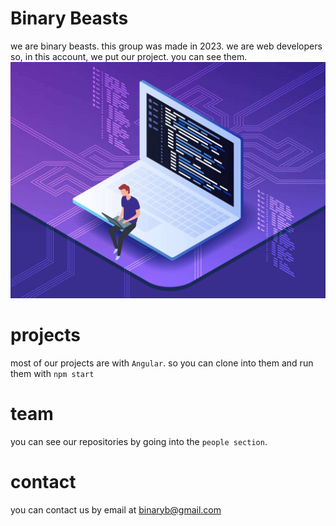 # Binary Beasts

we are binary beasts. this group was made in 2023. we are web developers so, in this account, we put our project. you can see them.
<img src="https://github.com/binarybeasts2023/.github/blob/main/profile/prog.jpg">
# projects

most of our projects are with `Angular`. so you can clone into them and run them with `npm start`

# team

you can see our repositories by going into the `people section`.

# contact

you can contact us by email at binaryb@gmail.com
